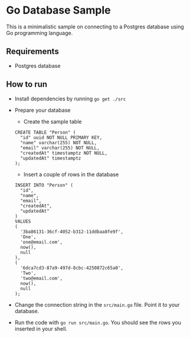 # Go Database Sample

This is a minimalistic sample on connecting to a Postgres database using Go programming language.

## Requirements

- Postgres database

## How to run

- Install dependencies by running `go get ./src`
- Prepare your database
   - Create the sample table
   ```
   CREATE TABLE "Person" (
     "id" uuid NOT NULL PRIMARY KEY,
     "name" varchar(255) NOT NULL,
     "email" varchar(255) NOT NULL,
     "createdAt" timestamptz NOT NULL,
     "updatedAt" timestamptz
   );
   ```

   - Insert a couple of rows in the database
   ```
   INSERT INTO "Person" (
     "id",
     "name",
     "email",
     "createdAt",
     "updatedAt"
   )
   VALUES
   (
     '3ba86131-36cf-4052-b312-11ddbaa8fe9f',
     'One',
     'one@email.com',
     now(),
     null
   ),
   (
     '6dca7cd3-87a9-497d-8cbc-4250872c65a0',
     'Two',
     'two@email.com',
     now(),
     null
   );
   ```

- Change the connection string in the `src/main.go` file. Point it to your database.
- Run the code with `go run src/main.go`. You should see the rows you inserted in your shell.
